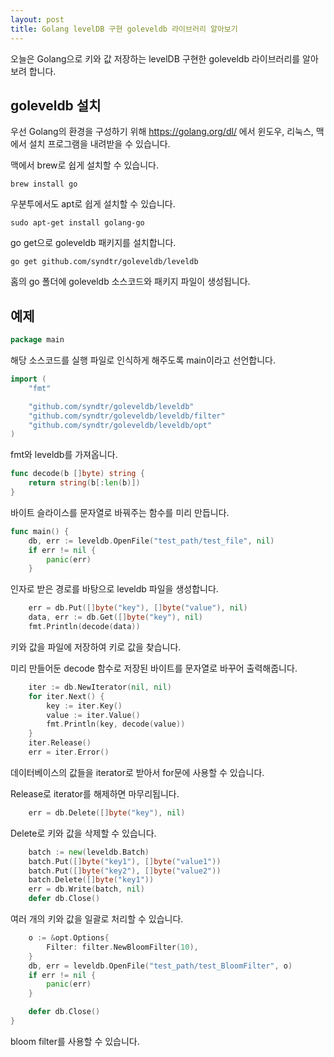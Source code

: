 ```yaml
---
layout: post
title: Golang levelDB 구현 goleveldb 라이브러리 알아보기
---
```


오늘은 Golang으로 키와 값 저장하는 levelDB 구현한 goleveldb 라이브러리를 알아보려 합니다.

## goleveldb 설치

우선 Golang의 환경을 구성하기 위해 https://golang.org/dl/ 에서 윈도우, 리눅스, 맥에서 설치 프로그램을 내려받을 수 있습니다.

맥에서 brew로 쉽게 설치할 수 있습니다.

```
brew install go
```

우분투에서도 apt로 쉽게 설치할 수 있습니다.

```
sudo apt-get install golang-go
```

go get으로 goleveldb 패키지를 설치합니다.

```
go get github.com/syndtr/goleveldb/leveldb
```

홈의 go 폴더에 goleveldb 소스코드와 패키지 파일이 생성됩니다.

## 예제

```go
package main
```

해당 소스코드를 실행 파일로 인식하게 해주도록 main이라고 선언합니다.

```go
import (
	"fmt"

	"github.com/syndtr/goleveldb/leveldb"
	"github.com/syndtr/goleveldb/leveldb/filter"
	"github.com/syndtr/goleveldb/leveldb/opt"
)
```

fmt와 leveldb를 가져옵니다.

```go
func decode(b []byte) string {
	return string(b[:len(b)])
}
```

바이트 슬라이스를 문자열로 바꿔주는 함수를 미리 만듭니다.

```go
func main() {
	db, err := leveldb.OpenFile("test_path/test_file", nil)
	if err != nil {
		panic(err)
	}
```

인자로 받은 경로를 바탕으로 leveldb 파일을 생성합니다.

```go
	err = db.Put([]byte("key"), []byte("value"), nil)
	data, err := db.Get([]byte("key"), nil)
	fmt.Println(decode(data))
```

키와 값을 파일에 저장하여 키로 값을 찾습니다.

미리 만들어둔 decode 함수로 저장된 바이트를 문자열로 바꾸어 출력해줍니다.

```go
	iter := db.NewIterator(nil, nil)
	for iter.Next() {
		key := iter.Key()
		value := iter.Value()
		fmt.Println(key, decode(value))
	}
	iter.Release()
	err = iter.Error()
```

데이터베이스의 값들을 iterator로 받아서 for문에 사용할 수 있습니다.

Release로 iterator를 해제하면 마무리됩니다.

```go
	err = db.Delete([]byte("key"), nil)
```

Delete로 키와 값을 삭제할 수 있습니다.

```go
	batch := new(leveldb.Batch)
	batch.Put([]byte("key1"), []byte("value1"))
	batch.Put([]byte("key2"), []byte("value2"))
	batch.Delete([]byte("key1"))
	err = db.Write(batch, nil)
	defer db.Close()
```

여러 개의 키와 값을 일괄로 처리할 수 있습니다.

```go
	o := &opt.Options{
		Filter: filter.NewBloomFilter(10),
	}
	db, err = leveldb.OpenFile("test_path/test_BloomFilter", o)
	if err != nil {
		panic(err)
	}

	defer db.Close()
}
```

bloom filter를 사용할 수 있습니다.